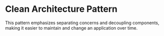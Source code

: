 # Clean Architecture Pattern

This pattern emphasizes separating concerns and decoupling components, making it easier to maintain and change an application over time.
